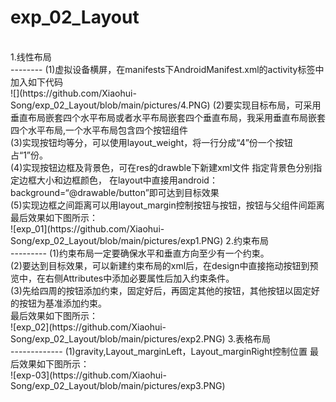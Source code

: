 # exp_02_Layout
</br>
1.线性布局</br>
--------
(1)虚拟设备横屏，在manifests下AndroidManifest.xml的activity标签中加入如下代码</br>
![](https://github.com/Xiaohui-Song/exp_02_Layout/blob/main/pictures/4.PNG)
(2)要实现目标布局，可采用垂直布局嵌套四个水平布局或者水平布局嵌套四个垂直布局，我采用垂直布局嵌套四个水平布局,一个水平布局包含四个按钮组件</br>
(3)实现按钮均等分，可以使用layout_weight，将一行分成“4”份一个按钮占“1”份。</br>
(4)实现按钮边框及背景色，可在res的drawble下新建xml文件 <solid android:color=/>指定背景色<stroke android:width= android:color=/>分别指定边框大小和边框颜色，
在layout中直接用android：background=“@drawable/button”即可达到目标效果</br>
(5)实现边框之间距离可以用layout_margin控制按钮与按钮，按钮与父组件间距离</br>
最后效果如下图所示：</br>
![exp_01](https://github.com/Xiaohui-Song/exp_02_Layout/blob/main/pictures/exp1.PNG)
2.约束布局</br>
---------
(1)约束布局一定要确保水平和垂直方向至少有一个约束。</br>
(2)要达到目标效果，可以新建约束布局的xml后，在design中直接拖动按钮到预览中，在右侧Attributes中添加必要属性后加入约束条件。</br>
(3)先给四周的按钮添加约束，固定好后，再固定其他的按钮，其他按钮以固定好的按钮为基准添加约束。</br>
 最后效果如下图所示：</br>
 ![exp_02](https://github.com/Xiaohui-Song/exp_02_Layout/blob/main/pictures/exp2.PNG)
 3.表格布局</br>
 -------------
 (1)gravity,Layout_marginLeft，Layout_marginRight控制位置
 最后效果如下图所示：</br>
 ![exp-03](https://github.com/Xiaohui-Song/exp_02_Layout/blob/main/pictures/exp3.PNG)
 
